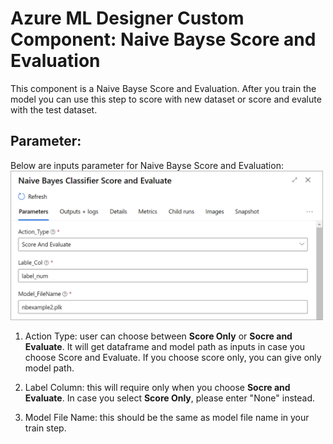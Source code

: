 # Azure ML Designer Custom Component: Naive Bayse Score and Evaluation
This component is a Naive Bayse Score and Evaluation. After you train the model you can use this step to score with new dataset or score and evalute with the test dataset.

## Parameter:
Below are inputs parameter for Naive Bayse Score and Evaluation:
<img src="../image/Score-Evaluate.png" alt="drawing" width="500"/>

1. Action Type: user can choose between **Score Only** or **Socre and Evaluate**. It will get dataframe and model path as inputs in case you choose Score and Evaluate. If you choose score only, you can give only model path.

2. Label Column: this will require only when you choose **Socre and Evaluate**. In case you select **Score Only**, please enter "None" instead. 

3. Model File Name: this should be the same as model file name in your train step. 


